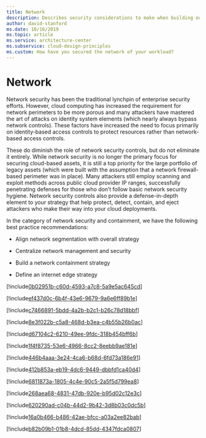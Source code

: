 ```yaml
---
title: Network
description: Describes security considerations to make when building out the network for your workload.
author: david-stanford
ms.date: 10/16/2019
ms.topic: article
ms.service: architecture-center
ms.subservice: cloud-design-principles
ms.custom: How have you secured the network of your workload? 
---
```


# Network

Network security has been the traditional lynchpin of enterprise security
efforts. However, cloud computing has increased the requirement for network
perimeters to be more porous and many attackers have mastered the art of attacks
on identity system elements (which nearly always bypass network controls). These
factors have increased the need to focus primarily on identity-based access
controls to protect resources rather than network-based access controls.

These do diminish the role of network security controls, but do not eliminate it
entirely. While network security is no longer the primary focus for securing
cloud-based assets, it is still a top priority for the large portfolio of legacy
assets (which were built with the assumption that a network firewall-based
perimeter was in place). Many attackers still employ scanning and exploit
methods across public cloud provider IP ranges, successfully penetrating
defenses for those who don’t follow basic network security hygiene. Network
security controls also provide a defense-in-depth element to your strategy that
help protect, detect, contain, and eject attackers who make their way into your
cloud deployments.

In the category of network security and containment, we have the following best
practice recommendations:

-   Align network segmentation with overall strategy

-   Centralize network management and security

-   Build a network containment strategy

-   Define an internet edge strategy
 
<!-- DDos Protection -->
[!include[0b02951b-c60d-4593-a7c8-5a9e5ac645cd](../../../includes/aar_guidance/0b02951b-c60d-4593-a7c8-5a9e5ac645cd.md)]

<!-- How do you configure public IPs for which traffic is passed in, and how and where it's translated -->
[!include[ef437d0c-6b4f-43e6-9679-9a6e6ff89b1e](../../../includes/aar_guidance/ef437d0c-6b4f-43e6-9679-9a6e6ff89b1e.md)]

<!-- Isolate network traffic -->
[!include[c7466891-5bdd-4a2b-b2c1-b26c78d18bbf](../../../includes/aar_guidance/c7466891-5bdd-4a2b-b2c1-b26c78d18bbf.md)]

<!-- Traffic flow between tiers -->
[!include[8e3f022b-c5a8-468d-b3ea-c4b55b26b0ac](../../../includes/aar_guidance/8e3f022b-c5a8-468d-b3ea-c4b55b26b0ac.md)]

<!-- Security appliances and boundary policy enforcement -->
[!include[d67104c2-6210-49ee-9fdc-318b454bff6b](../../../includes/aar_guidance/d67104c2-6210-49ee-9fdc-318b454bff6b.md)]

<!-- Firewalls, load balancers, and intrusion detection systems -->
[!include[1f4f8735-53e6-4966-8cc2-8eebb9ae181e](../../../includes/aar_guidance/1f4f8735-53e6-4966-8cc2-8eebb9ae181e.md)]

<!-- Segmenting address space -->
[!include[446b4aaa-3e24-4ca6-b68d-6fd73a186e91](../../../includes/aar_guidance/446b4aaa-3e24-4ca6-b68d-6fd73a186e91.md)]

<!-- Routing -->
[!include[412b853a-eb19-4dc6-9449-dbbfd1ca40d4](../../../includes/aar_guidance/412b853a-eb19-4dc6-9449-dbbfd1ca40d4.md)]

<!-- Forced tunneling -->
[!include[6811873a-1805-4c4e-90c5-2a5f5d799ea8](../../../includes/aar_guidance/6811873a-1805-4c4e-90c5-2a5f5d799ea8.md)]

<!-- Cross-site connectivity -->
[!include[268aea68-4831-47db-920e-b95d02c12e3c](../../../includes/aar_guidance/268aea68-4831-47db-920e-b95d02c12e3c.md)]

<!-- Global load balancing -->
[!include[620290ad-c04b-44d2-9b42-3d8b03c0dc5b](../../../includes/aar_guidance/620290ad-c04b-44d2-9b42-3d8b03c0dc5b.md)]

<!-- Disable RDP/SSH Access -->
[!include[16a0b466-b486-42ae-bfcc-a03a2ee82bab](../../../includes/aar_guidance/16a0b466-b486-42ae-bfcc-a03a2ee82bab.md)]

<!-- VPN connectivity -->
[!include[b82b09b1-01b8-4dcd-85dd-4347fdca0807](../../../includes/aar_guidance/b82b09b1-01b8-4dcd-85dd-4347fdca0807.md)]

